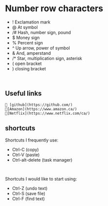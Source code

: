 #  Number row characters
- ! Exclamation mark
- @ At symbol
- /# Hash, number sign, pound
- $ Money sign
- % Percent sign
- ^ Up arrow, power of symbol
- & And, amperstand
- /* Star, multiplication sign, asterisk
- ( open bracket
- ) closing bracket
<br>

##  Useful links

    💬 [github](https://github.com/)
    🛒[Amazon](https://www.amazon.ca/)
    🎥[Netflix](https://www.netflix.com/ca/)
  
  ## shortcuts
  Shortcuts I frequently use: 
- Ctrl-C (copy)
- Ctrl-V (paste)
- Ctrl-alt-delete (task manager)
<br>

Shortcuts I would like to start using:
- Ctrl-Z (undo text)
- Ctrl-S (save file)
- Ctrl-F (find text)
